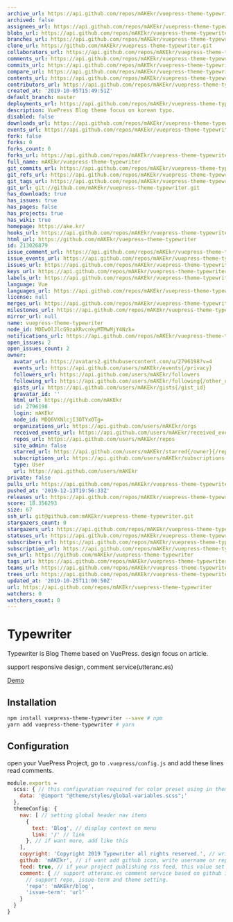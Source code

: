 ```yaml
---
archive_url: https://api.github.com/repos/mAKEkr/vuepress-theme-typewriter/{archive_format}{/ref}
archived: false
assignees_url: https://api.github.com/repos/mAKEkr/vuepress-theme-typewriter/assignees{/user}
blobs_url: https://api.github.com/repos/mAKEkr/vuepress-theme-typewriter/git/blobs{/sha}
branches_url: https://api.github.com/repos/mAKEkr/vuepress-theme-typewriter/branches{/branch}
clone_url: https://github.com/mAKEkr/vuepress-theme-typewriter.git
collaborators_url: https://api.github.com/repos/mAKEkr/vuepress-theme-typewriter/collaborators{/collaborator}
comments_url: https://api.github.com/repos/mAKEkr/vuepress-theme-typewriter/comments{/number}
commits_url: https://api.github.com/repos/mAKEkr/vuepress-theme-typewriter/commits{/sha}
compare_url: https://api.github.com/repos/mAKEkr/vuepress-theme-typewriter/compare/{base}...{head}
contents_url: https://api.github.com/repos/mAKEkr/vuepress-theme-typewriter/contents/{+path}
contributors_url: https://api.github.com/repos/mAKEkr/vuepress-theme-typewriter/contributors
created_at: '2019-10-05T15:49:51Z'
default_branch: master
deployments_url: https://api.github.com/repos/mAKEkr/vuepress-theme-typewriter/deployments
description: VuePress Blog theme focus on korean typo.
disabled: false
downloads_url: https://api.github.com/repos/mAKEkr/vuepress-theme-typewriter/downloads
events_url: https://api.github.com/repos/mAKEkr/vuepress-theme-typewriter/events
fork: false
forks: 0
forks_count: 0
forks_url: https://api.github.com/repos/mAKEkr/vuepress-theme-typewriter/forks
full_name: mAKEkr/vuepress-theme-typewriter
git_commits_url: https://api.github.com/repos/mAKEkr/vuepress-theme-typewriter/git/commits{/sha}
git_refs_url: https://api.github.com/repos/mAKEkr/vuepress-theme-typewriter/git/refs{/sha}
git_tags_url: https://api.github.com/repos/mAKEkr/vuepress-theme-typewriter/git/tags{/sha}
git_url: git://github.com/mAKEkr/vuepress-theme-typewriter.git
has_downloads: true
has_issues: true
has_pages: false
has_projects: true
has_wiki: true
homepage: https://ake.kr/
hooks_url: https://api.github.com/repos/mAKEkr/vuepress-theme-typewriter/hooks
html_url: https://github.com/mAKEkr/vuepress-theme-typewriter
id: 213026879
issue_comment_url: https://api.github.com/repos/mAKEkr/vuepress-theme-typewriter/issues/comments{/number}
issue_events_url: https://api.github.com/repos/mAKEkr/vuepress-theme-typewriter/issues/events{/number}
issues_url: https://api.github.com/repos/mAKEkr/vuepress-theme-typewriter/issues{/number}
keys_url: https://api.github.com/repos/mAKEkr/vuepress-theme-typewriter/keys{/key_id}
labels_url: https://api.github.com/repos/mAKEkr/vuepress-theme-typewriter/labels{/name}
language: Vue
languages_url: https://api.github.com/repos/mAKEkr/vuepress-theme-typewriter/languages
license: null
merges_url: https://api.github.com/repos/mAKEkr/vuepress-theme-typewriter/merges
milestones_url: https://api.github.com/repos/mAKEkr/vuepress-theme-typewriter/milestones{/number}
mirror_url: null
name: vuepress-theme-typewriter
node_id: MDEwOlJlcG9zaXRvcnkyMTMwMjY4Nzk=
notifications_url: https://api.github.com/repos/mAKEkr/vuepress-theme-typewriter/notifications{?since,all,participating}
open_issues: 2
open_issues_count: 2
owner:
  avatar_url: https://avatars2.githubusercontent.com/u/2796198?v=4
  events_url: https://api.github.com/users/mAKEkr/events{/privacy}
  followers_url: https://api.github.com/users/mAKEkr/followers
  following_url: https://api.github.com/users/mAKEkr/following{/other_user}
  gists_url: https://api.github.com/users/mAKEkr/gists{/gist_id}
  gravatar_id: ''
  html_url: https://github.com/mAKEkr
  id: 2796198
  login: mAKEkr
  node_id: MDQ6VXNlcjI3OTYxOTg=
  organizations_url: https://api.github.com/users/mAKEkr/orgs
  received_events_url: https://api.github.com/users/mAKEkr/received_events
  repos_url: https://api.github.com/users/mAKEkr/repos
  site_admin: false
  starred_url: https://api.github.com/users/mAKEkr/starred{/owner}{/repo}
  subscriptions_url: https://api.github.com/users/mAKEkr/subscriptions
  type: User
  url: https://api.github.com/users/mAKEkr
private: false
pulls_url: https://api.github.com/repos/mAKEkr/vuepress-theme-typewriter/pulls{/number}
pushed_at: '2019-12-13T19:56:33Z'
releases_url: https://api.github.com/repos/mAKEkr/vuepress-theme-typewriter/releases{/id}
score: 18.356293
size: 67
ssh_url: git@github.com:mAKEkr/vuepress-theme-typewriter.git
stargazers_count: 0
stargazers_url: https://api.github.com/repos/mAKEkr/vuepress-theme-typewriter/stargazers
statuses_url: https://api.github.com/repos/mAKEkr/vuepress-theme-typewriter/statuses/{sha}
subscribers_url: https://api.github.com/repos/mAKEkr/vuepress-theme-typewriter/subscribers
subscription_url: https://api.github.com/repos/mAKEkr/vuepress-theme-typewriter/subscription
svn_url: https://github.com/mAKEkr/vuepress-theme-typewriter
tags_url: https://api.github.com/repos/mAKEkr/vuepress-theme-typewriter/tags
teams_url: https://api.github.com/repos/mAKEkr/vuepress-theme-typewriter/teams
trees_url: https://api.github.com/repos/mAKEkr/vuepress-theme-typewriter/git/trees{/sha}
updated_at: '2019-10-25T11:00:50Z'
url: https://api.github.com/repos/mAKEkr/vuepress-theme-typewriter
watchers: 0
watchers_count: 0
---
```


# Typewriter
Typewriter is Blog Theme based on VuePress. design focus on article.

support responsive design, comment service(utteranc.es)

[Demo](https://ake.kr/)

## Installation

``` bash
npm install vuepress-theme-typewriter --save # npm
yarn add vuepress-theme-typewriter # yarn
```

## Configuration

open your VuePress Project, go to `.vuepress/config.js` and add these lines read comments.
``` javascript
module.exports =
  scss: { // this configuration required for color preset using in theme
    data: '@import "@theme/styles/global-variables.scss";'
  },
  themeConfig: {
    nav: [ // setting global header nav items
      {
        text: 'Blog', // display context on menu
        link: '/' // link
      }, // if want more, add like this
    ],
    copyright: 'Copyright 2019 Typewriter all rights reserved.', // write copyright on layour footer.
    github: 'mAKEkr', // if want add github icon, write username or repository id(example, mAKEkr or mAKEkr/vuepress-theme-typewriter)
    feed: true, // if your project publishing rss feed, this value set to true. add links on footer.
    comment: { // support utteranc.es comment service based on github issue. if this value(comment) dosen't exists, theme is considered unavailable for comment service.
      // support repo, issue-term and theme setting.
      'repo': 'mAKEkr/blog', 
      'issue-term': 'url'
    }
  }
}

```
